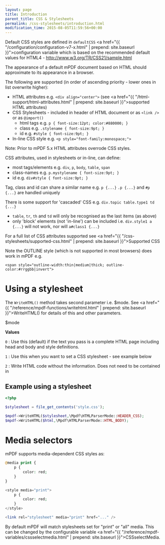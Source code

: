 ```yaml
---
layout: page
title: Introduction
parent_title: CSS & Stylesheets
permalink: /css-stylesheets/introduction.html
modification_time: 2015-08-05T11:59:56+00:00
---
```


Default CSS styles are defined in `defaultCSS` 
<a href="{{ "/configuration/configuration-v7-x.html" | prepend: site.baseurl }}">configuration variable</a> 
which is based on the recommended default values for HTML4 - 
<a href="http://www.w3.org/TR/CSS21/sample.html">http://www.w3.org/TR/CSS21/sample.html</a> 

The appearance of a default mPDF document based on HTML should approximate to its appearance in a browser.

The following are supported (in order of ascending priority - lower ones in list overwrite higher):

- HTML attributes e.g. `<div align="center">` 
  (see <a href="{{ "/html-support/html-attributes.html" | prepend: site.baseurl }}">supported HTML attributes</a>)
- CSS Stylesheets - included in header of HTML document or as `<link />` or as `@import()`
    - html tags e.g. `p { font-size:12pt; color:#880000; }`
    - class e.g. `.stylename { font-size:9pt; }`
    - id e.g. `#style { font-size:9pt; }`
- In-line CSS style e.g. `<p style="font-family:monospace;">`

Note: Prior to mPDF 5.x HTML attributes overrode CSS styles.

CSS attributes, used in stylesheets or in-line, can define:

- most tags/elements e.g. `div`, `p`, `body`, `table`, `span`
- class-names e.g. `p.mystylename { font-size:9pt; }`
- id e.g. `div#style { font-size:9pt; }`

Tag, class and id can share a similar name e.g. `p {...}` `.p {...}` and `#p {...}` are handled uniquely

There is some support for 'cascaded' CSS e.g. `div.topic table.type1 td {...}`

- `table`, `tr`, `th` and `td` will only be recognised as the last items (as above)
- only 'block' elements (not 'in-line') can be included i.e. `div.style1 a {...}` will not work, nor will `a#class1 {...}`

For a full list of CSS attributes supported see 
<a href="{{ "/css-stylesheets/supported-css.html" | prepend: site.baseurl }}">Supported CSS</a>

Note the OUTLINE style (which is not supported in most browsers) does work in mPDF e.g.

`<span style="outline-width:thin|medium|thick; outline-color:#rrggbb|invert">`

# Using a stylesheet

The `WriteHTML()` method takes second parameter i.e. <span class="parameter">$mode</span>. 
See <a href="{{ "/reference/mpdf-functions/writehtml.html" | prepend: site.baseurl }}">WriteHTML()</a> 
for details of this and other parameters.

<span class="parameter">$mode</span>

**Values**

`0`
: Use this (default) if the text you pass is a complete HTML page including head and body and style definitions.

`1`
: Use this when you want to set a CSS stylesheet - see example below

`2`
: Write HTML code without the <head> information. Does not need to be contained in <body>

## Example using a stylesheet

```php
<?php

$stylesheet = file_get_contents('style.css');

$mpdf->WriteHTML($stylesheet,\Mpdf\HTMLParserMode::HEADER_CSS);
$mpdf->WriteHTML($html,\Mpdf\HTMLParserMode::HTML_BODY);

```

# Media selectors

mPDF supports media-dependent CSS styles as:

```php
@media print {
    p { 
        color: red; 
    }
}

<style media="print">
    p { 
        color: red; 
    }
</style>

<link rel="stylesheet" media="print" href="..." />

```

By default mPDF will match stylesheets set for "print" or "all" media. This can be changed by the configurable 
variable <a href="{{ "/reference/mpdf-variables/cssselectmedia.html" | prepend: site.baseurl }}">CSSselectMedia</a>.

